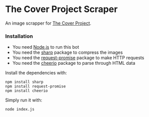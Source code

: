 # The Cover Project Scraper

An image scrapper for [The Cover Project](http://www.thecoverproject.net).


### Installation

  - You need [Node.js](https://nodejs.org/) to run this bot
  - You need the [sharp](https://www.npmjs.com/package/sharp) package to compress the images
  - You need the [request-promise](https://www.npmjs.com/package/request-promise) package to make HTTP requests
  - You need the [cheerio](https://www.npmjs.com/package/cheerio) package to parse through HTML data

Install the dependencies with:

```
npm install sharp
npm install request-promise
npm install cheerio
```

Simply run it with:

```
node index.js
```
